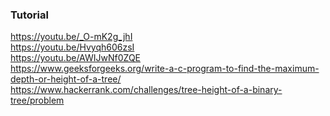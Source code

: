 ### Tutorial

<a href="https://youtu.be/_O-mK2g_jhI">https://youtu.be/_O-mK2g_jhI</a>
<br />
<a href="https://youtu.be/Hvyqh606zsI">https://youtu.be/Hvyqh606zsI</a>
<br />
<a href="https://youtu.be/AWIJwNf0ZQE">https://youtu.be/AWIJwNf0ZQE</a>
<br />
<a href="https://www.geeksforgeeks.org/write-a-c-program-to-find-the-maximum-depth-or-height-of-a-tree/">https://www.geeksforgeeks.org/write-a-c-program-to-find-the-maximum-depth-or-height-of-a-tree/</a>
<br />
<a href="https://www.hackerrank.com/challenges/tree-height-of-a-binary-tree/problem">https://www.hackerrank.com/challenges/tree-height-of-a-binary-tree/problem</a>
